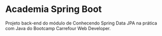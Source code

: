 # Academia Spring Boot

 Projeto back-end do módulo de Conhecendo Spring Data JPA na prática com Java do Bootcamp Carrefour Web Developer.
